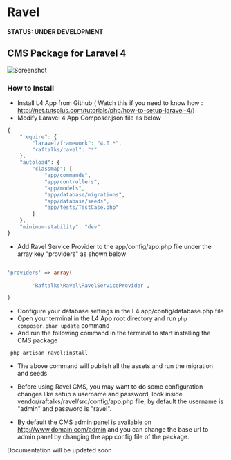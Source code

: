 # Ravel

#### STATUS: UNDER DEVELOPMENT

## CMS Package for Laravel 4

![Screenshot](http://screencloud.net//img/screenshots/875bcabf90c92c50f2caac31d1fdd46e.png)

### How to Install

- Install L4 App from Github ( Watch this if you need to know how : http://net.tutsplus.com/tutorials/php/how-to-setup-laravel-4/)
- Modify Laravel 4 App Composer.json file as below

```php
{
	"require": {
		"laravel/framework": "4.0.*",
		"raftalks/ravel": "*"
	},
	"autoload": {
		"classmap": [
			"app/commands",
			"app/controllers",
			"app/models",
			"app/database/migrations",
			"app/database/seeds",
			"app/tests/TestCase.php"
		]
	},
	"minimum-stability": "dev"
}

```

- Add Ravel Service Provider to the app/config/app.php file under the array key "providers" as shown below

```php

'providers' => array(
		
		'Raftalks\Ravel\RavelServiceProvider',

)

```
- Configure your database settings in the L4 app/config/database.php file
- Open your terminal in the L4 App root directory and run `php composer.phar update` command
- And run the following command in the terminal to start installing the CMS package

```
 php artisan ravel:install
```

- The above command will publish all the assets and run the migration and seeds
- Before using Ravel CMS, you may want to do some configuration changes like setup a username and password, look inside vendor/raftalks/ravel/src/config/app.php file, by default the username is "admin" and password is "ravel".

- By default the CMS admin panel is available on http://www.domain.com/admin and you can change the base url to admin panel by changing the app config file of the package.

Documentation will be updated soon
